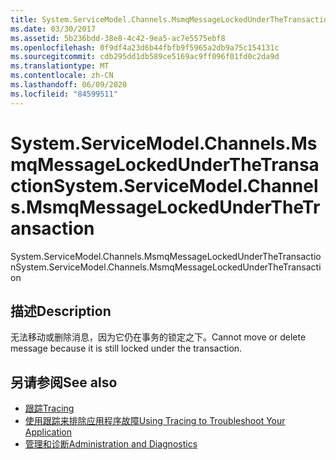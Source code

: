 ```yaml
---
title: System.ServiceModel.Channels.MsmqMessageLockedUnderTheTransaction
ms.date: 03/30/2017
ms.assetid: 5b236bdd-38e8-4c42-9ea5-ac7e5575ebf8
ms.openlocfilehash: 0f9df4a23d6b44fbfb9f5965a2db9a75c154131c
ms.sourcegitcommit: cdb295dd1db589ce5169ac9ff096f01fd0c2da9d
ms.translationtype: MT
ms.contentlocale: zh-CN
ms.lasthandoff: 06/09/2020
ms.locfileid: "84599511"
---
```

# <a name="systemservicemodelchannelsmsmqmessagelockedunderthetransaction"></a><span data-ttu-id="047b9-102">System.ServiceModel.Channels.MsmqMessageLockedUnderTheTransaction</span><span class="sxs-lookup"><span data-stu-id="047b9-102">System.ServiceModel.Channels.MsmqMessageLockedUnderTheTransaction</span></span>
<span data-ttu-id="047b9-103">System.ServiceModel.Channels.MsmqMessageLockedUnderTheTransaction</span><span class="sxs-lookup"><span data-stu-id="047b9-103">System.ServiceModel.Channels.MsmqMessageLockedUnderTheTransaction</span></span>  
  
## <a name="description"></a><span data-ttu-id="047b9-104">描述</span><span class="sxs-lookup"><span data-stu-id="047b9-104">Description</span></span>  
 <span data-ttu-id="047b9-105">无法移动或删除消息，因为它仍在事务的锁定之下。</span><span class="sxs-lookup"><span data-stu-id="047b9-105">Cannot move or delete message because it is still locked under the transaction.</span></span>  
  
## <a name="see-also"></a><span data-ttu-id="047b9-106">另请参阅</span><span class="sxs-lookup"><span data-stu-id="047b9-106">See also</span></span>

- [<span data-ttu-id="047b9-107">跟踪</span><span class="sxs-lookup"><span data-stu-id="047b9-107">Tracing</span></span>](index.md)
- [<span data-ttu-id="047b9-108">使用跟踪来排除应用程序故障</span><span class="sxs-lookup"><span data-stu-id="047b9-108">Using Tracing to Troubleshoot Your Application</span></span>](using-tracing-to-troubleshoot-your-application.md)
- [<span data-ttu-id="047b9-109">管理和诊断</span><span class="sxs-lookup"><span data-stu-id="047b9-109">Administration and Diagnostics</span></span>](../index.md)

